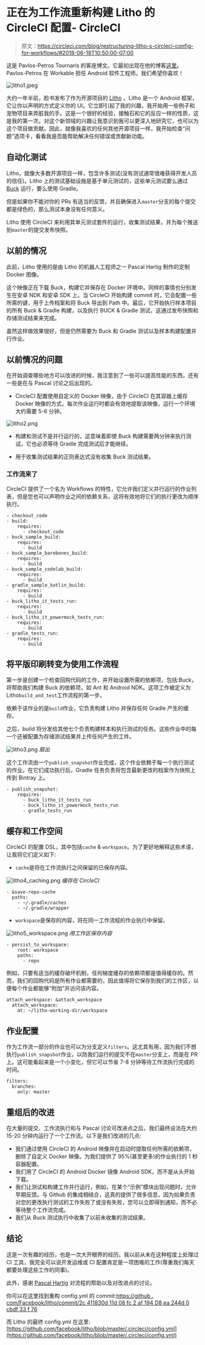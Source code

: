 # 正在为工作流重新构建 Litho 的 CircleCI 配置- CircleCI

> 原文：<https://circleci.com/blog/restructuring-litho-s-circleci-config-for-workflows/#2018-06-18T10:50:00-07:00>

这是 Pavlos-Petros Tournaris 的客座博文。它最初出现在他的博客[这里](https://medium.com/@p.tournaris/restructuring-lithos-circeci-config-for-workflows-38bb9e28f56a)。Pavlos-Petros 在 Workable 担任 Android 软件工程师。我们希望你喜欢！

![litho1.jpeg](img/4008177d4d0bfa28894f2fad32282989.png)

大约一年半前，脸书发布了作为开源项目的 [Litho](https://fblitho.com/) 。Litho 是一个 Android 框架，它让你以声明的方式定义你的 UI。它立即引起了我的兴趣，我开始用一些例子和宠物项目来弄脏我的手。这是一个很好的经验，接触石和它的反应一样的性质，这是我的第一次。对这个新领域的兴趣让我意识到我可以更深入地研究它，也可以为这个项目做贡献。因此，就像我喜欢的任何其他开源项目一样，我开始检查“问题”选项卡，看看我是否能帮助解决任何错误或贡献新功能。

## 自动化测试

Litho，就像大多数开源项目一样，包含许多测试(没有测试通常很难获得开发人员的信任)。Litho 上的测试基础设施是基于单元测试的，这些单元测试要么通过 [Buck](https://buckbuild.com/) 运行，要么使用 Gradle。

但是如果你不能对你的 PRs 有适当的反馈，并且确保进入`master`分支的每个提交都是绿色的，那么测试本身没有任何意义。

Litho 使用 CircleCI 来利用其单元测试套件的运行，收集测试结果，并为每个推送到`master`的提交发布快照。

## 以前的情况

此前，Litho 使用的是由 Litho 的机器人工程师之一 Pascal Hartig 制作的定制 Docker 图像。

这个映像正在下载 Buck，构建它并保存在 Docker 环境中。同样的事情也分别发生在安卓 NDK 和安卓 SDK 上。当 CircleCI 开始构建 commit 时，它会配置一些所需的键，用于上传档案和将 Buck 导出到 Path 中。最后，它开始执行样本项目的所有 Buck & Gradle 构建，以及执行 BUCK & Gradle 测试，这通过发布快照和存储测试结果来完成。

虽然这样做效果很好，但是仍然需要为 Buck 和 Gradle 测试以及样本构建配置并行作业。

## 以前情况的问题

在开始调查哪些地方可以改进的时候，我注意到了一些可以提高性能的东西，还有一些是在与 Pascal 讨论之后出现的。

*   CircleCI 配置使用自定义的 Docker 映像，由于 CircleCI 在其容器上缓存 Docker 映像的方式，每次作业运行时都会有效地提取该映像，运行一个环境大约需要 5-6 分钟。

![litho2.png](img/3c3a180a6f52c90551708a35918ddf48.png)

*   构建和测试不是并行运行的，这意味着即使 Buck 构建需要两分钟来执行测试，它也必须等待 Gradle 完成测试后才能继续。

*   用于收集测试结果的正则表达式没有收集 Buck 测试结果。

### 工作流来了

CircleCI 提供了一个名为 Workflows 的特性，它允许我们定义并行运行的作业列表，但是您也可以声明作业之间的依赖关系，这将有效地将它们的执行更改为顺序执行。

```
- checkout_code      
- build:          
    requires:            
      - checkout_code      
- buck_sample_build:          
    requires:            
      - build      
- buck_sample_barebones_build:          
    requires:            
      - build      
- buck_sample_codelab_build:          
    requires:            
      - build      
- gradle_sample_kotlin_build:          
    requires:            
      - build      
- buck_litho_it_tests_run:          
    requires:            
      - build      
- buck_litho_it_powermock_tests_run:          
    requires:            
      - build      
- gradle_tests_run:          
    requires:            
      - build 
```

## 将平版印刷转变为使用工作流程

第一步是创建一个检查回购代码的工作，并开始设置所需的依赖项，包括:Buck，将帮助我们构建 Buck 的依赖项，如 Ant 和 Android NDK。这项工作被定义为 Litho`build_and_test`工作流程的第一步。

依赖于该作业的是`build`作业，它负责构建 Litho 并保存任何 Gradle 产生的缓存。

之后，build 将分发给其他七个负责构建样本和执行测试的任务。这些作业中的每一个还被配置为存储测试结果并上传任何产生的工件。

![litho3.png](img/cc6d8432a50d234682942edd5f197705.png)
*扇出*

这个工作流由一个`publish_snapshot`作业完成，这个作业依赖于每一个执行测试的作业。在它们成功执行后，Gradle 任务负责将包含最新更改的档案作为快照上传到 Bintray 上。

```
- publish_snapshot:          
    requires:            
      - buck_litho_it_tests_run            
      - buck_litho_it_powermock_tests_run            
      - gradle_tests_run 
```

## 缓存和工作空间

CircleCI 的配置 DSL，其中包括`cache` & `workspace`。为了更好地解释这些术语，让我将它们定义如下:

*   `cache`是将在工作流执行之间保留的已保存内容。

![litho4_caching.png](img/e28dbd0d2e0fa143688c7f1813bd9c21.png) *缓存在 CircleCI*

```
- &save-repo-cache    
  paths:      
    - ~/.gradle/caches      
    - ~/.gradle/wrapper 
```

*   `workspace`是保存的内容，将在同一工作流程的作业执行中保留。

![litho5_workspace.png](img/5e778f2a79ab1493e14c4f1ddfb11ece.png) *用工作区保存内容*

```
- persist_to_workspace:          
    root: workspace          
    paths:            
      - repo 
```

例如，只要有适当的缓存破坏机制，任何梯度缓存的依赖项都是值得缓存的。然而，我们的回购代码是所有作业都需要的，因此值得将它保存到我们的工作区，以便每个作业都能够“附加”并访问该内容。

```
attach_workspace: &attach_workspace  
  attach_workspace:    
    at: ~/litho-working-dir/workspace 
```

## 作业配置

作为工作流一部分的作业也可以为分支定义`filters`。这尤其有用，因为我们不想执行`publish_snapshot`作业，以防我们运行的提交不在`master`分支上，而是在 PR 上。这可能看起来是一个小变化，但它可以节省 7-8 分钟等待工作流执行完成的时间。

```
filters:            
  branches:              
    only: master 
```

## 重组后的改进

在大量的提交、工作流执行和与 Pascal 讨论可改进点之后，我们最终设法在大约 15-20 分钟内运行了一个工作流。以下是我们改进的几点:

*   我们通过使用 CircleCI 的 Android 映像并在启动时提取任何所需的依赖项，删除了自定义 Docker 映像。为我们提供了 95%(甚至更多)的作业执行的 1 秒容器配置。
*   我们用了 CircleCI 的 Android Docker 镜像 Android SDK，而不是从头开始下载。
*   我们让测试和构建工作并行运行，例如，在某个“示例”模块出现问题时，允许早期反馈。与 Github 的集成相结合，这真的提供了很多信息，因为如果负责对您的更改执行测试的工作失败了或没有失败，您可以立即得到通知，而不必等待整个工作流完成。
*   我们从 Buck 测试执行中收集了以前未收集的测试结果。

## 结论

这是一次有趣的经历，也是一次大开眼界的经历。我以前从未在这种程度上处理过 CI 工具，我完全可以说开发运维或 CI 配置肯定是一项困难的工作(尊重我们每天都要处理这些工作的同事)。

此外，感谢 [Pascal Hartig](https://medium.com/@passy) 对流程的帮助以及对改进点的讨论。

你可以在这里找到重构 config.yml 的 commit:[https://github . com/Facebook/litho/commit/2c 411830d 11d 08 fc 2 af 194 D8 ea 244d 0 cbdf 33 f 76](https://github.com/facebook/litho/commit/2c411830d11d08fc2af194d8ea244d0cbdf33f76)

而 Litho 的最终 config.yml 在这里:[https://github.com/facebook/litho/blob/master/.circleci/config.yml](https://github.com/facebook/litho/blob/master/.circleci/config.yml)